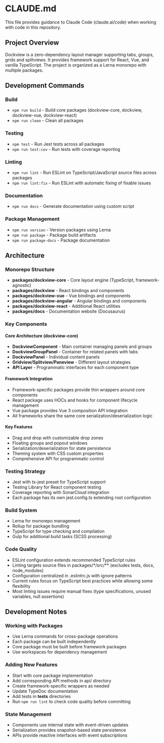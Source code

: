 # CLAUDE.md

This file provides guidance to Claude Code (claude.ai/code) when working with code in this repository.

## Project Overview

Dockview is a zero-dependency layout manager supporting tabs, groups, grids and splitviews. It provides framework support for React, Vue, and vanilla TypeScript. The project is organized as a Lerna monorepo with multiple packages.

## Development Commands

### Build
- `npm run build` - Build core packages (dockview-core, dockview, dockview-vue, dockview-react)
- `npm run clean` - Clean all packages

### Testing
- `npm test` - Run Jest tests across all packages
- `npm run test:cov` - Run tests with coverage reporting

### Linting
- `npm run lint` - Run ESLint on TypeScript/JavaScript source files across packages
- `npm run lint:fix` - Run ESLint with automatic fixing of fixable issues

### Documentation
- `npm run docs` - Generate documentation using custom script

### Package Management
- `npm run version` - Version packages using Lerna
- `npm run package` - Package build artifacts
- `npm run package-docs` - Package documentation

## Architecture

### Monorepo Structure
- **packages/dockview-core** - Core layout engine (TypeScript, framework-agnostic)
- **packages/dockview** - React bindings and components
- **packages/dockview-vue** - Vue bindings and components
- **packages/dockview-angular** - Angular bindings and components
- **packages/dockview-react** - Additional React utilities
- **packages/docs** - Documentation website (Docusaurus)

### Key Components

#### Core Architecture (dockview-core)
- **DockviewComponent** - Main container managing panels and groups
- **DockviewGroupPanel** - Container for related panels with tabs
- **DockviewPanel** - Individual content panels
- **Gridview/Splitview/Paneview** - Different layout strategies
- **API Layer** - Programmatic interfaces for each component type

#### Framework Integration
- Framework-specific packages provide thin wrappers around core components
- React package uses HOCs and hooks for component lifecycle management
- Vue package provides Vue 3 composition API integration
- All frameworks share the same core serialization/deserialization logic

#### Key Features
- Drag and drop with customizable drop zones
- Floating groups and popout windows
- Serialization/deserialization for state persistence
- Theming system with CSS custom properties
- Comprehensive API for programmatic control

### Testing Strategy
- Jest with ts-jest preset for TypeScript support
- Testing Library for React component testing
- Coverage reporting with SonarCloud integration
- Each package has its own jest.config.ts extending root configuration

### Build System
- Lerna for monorepo management
- Rollup for package bundling
- TypeScript for type checking and compilation
- Gulp for additional build tasks (SCSS processing)

### Code Quality
- ESLint configuration extends recommended TypeScript rules
- Linting targets source files in packages/*/src/** (excludes tests, docs, node_modules)
- Configuration centralized in .eslintrc.js with ignore patterns
- Current rules focus on TypeScript best practices while allowing some flexibility
- Most linting issues require manual fixes (type specifications, unused variables, null assertions)

## Development Notes

### Working with Packages
- Use Lerna commands for cross-package operations
- Each package can be built independently
- Core package must be built before framework packages
- Use workspaces for dependency management

### Adding New Features
- Start with core package implementation
- Add corresponding API methods in api/ directory
- Create framework-specific wrappers as needed
- Update TypeDoc documentation
- Add tests in __tests__ directories
- Run `npm run lint` to check code quality before committing

### State Management
- Components use internal state with event-driven updates
- Serialization provides snapshot-based state persistence
- APIs provide reactive interfaces with event subscriptions
